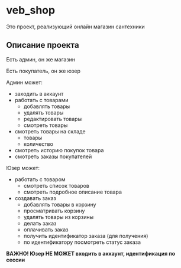 # veb_shop
Это проект, реализующий онлайн магазин сантехники
## Описание проекта
Есть админ, он же магазин

Есть покупатель, он же юзер

Админ может:
- заходить в аккаунт
- работать с товарами
  - добавлять товары
  - удалять товары
  - редактировать товары
  - смотреть товары
- смотреть товары на складе
  - товары
  - количество
- смотреть историю покупок товара
- смотреть заказы покупателей

Юзер может:
- работать с товаром
  - смотреть список товаров
  - смотреть подробное описание товара
- создавать заказ
  - добавлять товары в корзину
  - просматривать корзину
  - удалять товары из корзины
  - делать заказ
  - оплачивать заказ
  - получить идентификатор заказа (для получения)
  - по идентификатору посмотреть статус заказа

**ВАЖНО! Юзер НЕ МОЖЕТ входить в аккаунт, идентификация по сессии**
